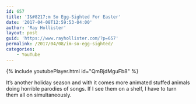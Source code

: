 ```yaml
---
id: 657
title: 'I&#8217;m So Egg-Sighted For Easter'
date: '2017-04-08T12:59:53-04:00'
author: 'Ray Hollister'
layout: post
guid: 'https://www.rayhollister.com/?p=657'
permalink: /2017/04/08/im-so-egg-sighted/
categories:
    - YouTube
---
```


{% include youtubePlayer.html id="QmBjdMguFb8" %}

It’s another holiday season and with it comes more animated stuffed animals doing horrible parodies of songs. If I see them on a shelf, I have to turn them all on simultaneously.